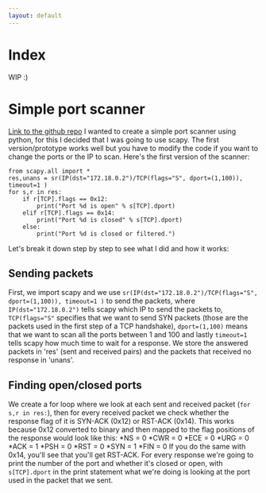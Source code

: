 ```yaml
---
layout: default
---
```

# Index
WIP :)
# Simple port scanner
[Link to the github repo](https://github.com/Minispeedyt/simplescanner/tree/main)
I wanted to create a simple port scanner using python, for this I decided that I was going to use scapy. The first version/prototype works well but you have to modify the code if you want to change the ports or the IP to scan. Here's the first version of the scanner:
```
from scapy.all import *
res,unans = sr(IP(dst="172.18.0.2")/TCP(flags="S", dport=(1,100)), timeout=1 )
for s,r in res:
    if r[TCP].flags == 0x12:
        print("Port %d is open" % s[TCP].dport)
    elif r[TCP].flags == 0x14:
        print("Port %d is closed" % s[TCP].dport)
    else:
        print("Port %d is closed or filtered.")
```
Let's break it down step by step to see what I did and how it works:
## Sending packets
First, we import scapy and we use `sr(IP(dst="172.18.0.2")/TCP(flags="S", dport=(1,100)), timeout=1 )` to send the packets, where `IP(dst="172.18.0.2")` tells scapy which IP to send the packets to, `TCP(flags="S"` specifies that we want to send SYN packets (those are the packets used in the first step of a TCP handshake), `dport=(1,100)` means that we want to scan all the ports between 1 and 100 and lastly `timeout=1` tells scapy how much time to wait for a response. We store the answered packets in 'res' (sent and received pairs) and the packets that received no response in 'unans'.
## Finding open/closed ports
We create a for loop where we look at each sent and received packet (`for s,r in res:`), then for every received packet we check whether the response flag of it is SYN-ACK (0x12) or RST-ACK (0x14). This works because 0x12 converted to binary and then mapped to the flag positions of the response would look like this: 
*NS = 0
*CWR = 0
*ECE = 0
*URG = 0
*ACK = 1
*PSH = 0
*RST = 0
*SYN = 1
*FIN = 0
If you do the same with 0x14, you'll see that you'll get RST-ACK.
For every response we're going to print the number of the port and whether it's closed or open, with `s[TCP].dport` in the print statement what we're doing is looking at the port used in the packet that we sent.
